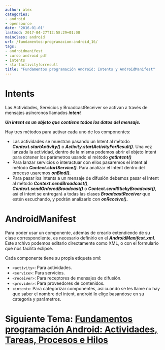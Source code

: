 ```yaml
---
author: alex
categories:
- android
- opensource
date: '2016-01-01'
lastmod: 2017-04-27T12:58:29+01:00
mainclass: android
url: /fundamentos-programacion-android_16/
tags:
- androidmanifest
- curso android pdf
- intents
- startactivityforresult
title: "Fundamentos programación Android: Intents y AndroidManifest"
---
```


# Intents

Las Actividades, Servicios y BroadcastReceiver se activan a través de mensajes asíncronos llamados ***intent***

***Un intent es un objeto que contiene todos los datos del mensaje.***

Hay tres métodos para activar cada uno de los componentes:

<!--more--><!--ad-->

  * Las actividades se muestran pasando un Intent al método ***Context.startActivity()*** o ***Activity.startActivityForResult()***. Una vez lanzada la actividad, dentro de la misma podemos abrir el objeto Intent para obtener los parámetros usando el método ***getIntent()***
  * Para lanzar servicios o interactuar con ellos pasaremos el intent al método ***Context.startService()***. Para analizar el Intent dentro del proceso usaremos ***onBind().***
  * Para pasar los intents a un mensaje de difusión debemos pasar el Intent al método ***Context.sendBroadcast()***, ***Context.sendOrderedBroadcast()*** o ***Context.sendStickyBroadcast()***, así el intent se entregará a todas las clases ***BroadcastReceiver*** que estén escuchando, y podrán analizarlo con ***onReceive().***

# AndroidManifest

Para poder usar un componente, además de crearlo extendiendo de su clase correspondiente, es necesario definirlo en el ***AndroidManifest.xml***. Este archivo podemos editarlo directamente como XML, o con el formulario que nos facilita eclipse.

Cada componente tiene su propia etiqueta xml:

  * `<activity>`: Para actividades.
  * `<service>`: Para servicios.
  * `<receiver>`: Para receptores de mensajes de difusión.
  * `<provider>`: Para proveedores de contenidos.
  * `<intent>`: Para categorizar componentes, así cuando se les llame no hay que saber el nombre del intent, android lo elige basandose en su categoría y parámetros.

# Siguiente Tema: [Fundamentos programación Android: Actividades, Tareas, Procesos e Hilos][1]

 [1]: https://elbauldelprogramador.com/fundamentos-programacion-android_17/
